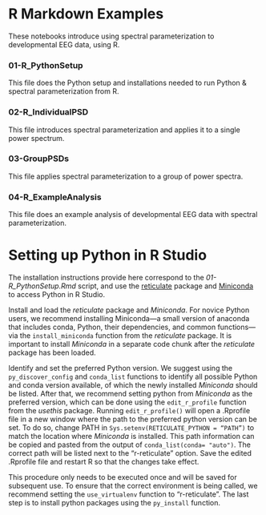 # R Markdown Examples

These notebooks introduce using spectral parameterization to developmental EEG data, using R.

### 01-R_PythonSetup

This file does the Python setup and installations needed to run Python & spectral parameterization from R.

### 02-R_IndividualPSD

This file introduces spectral parameterization and applies it to a single power spectrum.

### 03-GroupPSDs

This file applies spectral parameterization to a group of power spectra.

### 04-R_ExampleAnalysis

This file does an example analysis of developmental EEG data with spectral parameterization.


# Setting up Python in R Studio
The installation instructions provide here correspond to the *01-R_PythonSetup.Rmd* script, and use the [reticulate](https://rstudio.github.io/reticulate/) package and [Miniconda](https://docs.conda.io/en/latest/miniconda.html) to access Python in R Studio.

Install and load the *reticulate* package and *Miniconda*. For novice Python users, we recommend installing Miniconda—a small version of anaconda that includes conda, Python, their dependencies, and common functions—via the `install_miniconda` function from the *reticulate* package. It is important to install *Miniconda* in a separate code chunk after the *reticulate* package has been loaded. 

Identify and set the preferred Python version. We suggest using the `py_discover_config` and `conda_list` functions to identify all possible Python and conda version available, of which the newly installed *Miniconda* should be listed. After that, we recommend setting python from *Miniconda* as the preferred version, which can be done using the `edit_r_profile` function from the *usethis* package. Running `edit_r_profile()` will open a .Rprofile file in a new window where the path to the preferred python version can be set. To do so, change PATH in `Sys.setenv(RETICULATE_PYTHON = “PATH”)` to match the location where *Miniconda* is installed. This path information can be copied and pasted from the output of `conda_list(conda= "auto")`. The correct path will be listed next to the “r-reticulate” option. Save the edited .Rprofile file and restart R so that the changes take effect.

This procedure only needs to be executed once and will be saved for subsequent use. To ensure that the correct environment is being called, we recommend setting the `use_virtualenv` function to “r-reticulate”. The last step is to install python packages using the `py_install` function.